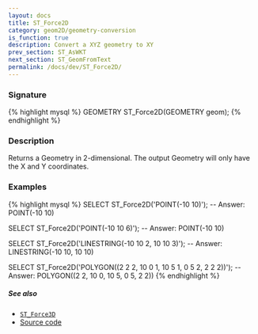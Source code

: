 ```yaml
---
layout: docs
title: ST_Force2D
category: geom2D/geometry-conversion
is_function: true
description: Convert a XYZ geometry to XY
prev_section: ST_AsWKT
next_section: ST_GeomFromText
permalink: /docs/dev/ST_Force2D/
---
```


### Signature

{% highlight mysql %}
GEOMETRY ST_Force2D(GEOMETRY geom);
{% endhighlight %}

### Description
Returns a Geometry in 2-dimensional. The output Geometry will only have the X and Y coordinates.

### Examples

{% highlight mysql %}
SELECT ST_Force2D('POINT(-10 10)');
-- Answer: POINT(-10 10)

SELECT ST_Force2D('POINT(-10 10 6)');
-- Answer: POINT(-10 10)

SELECT ST_Force2D('LINESTRING(-10 10 2, 10 10 3)');
-- Answer: LINESTRING(-10 10, 10 10)

SELECT ST_Force2D('POLYGON((2 2 2, 10 0 1, 10 5 1, 0 5 2, 2 2 2))');
-- Answer: POLYGON((2 2, 10 0, 10 5, 0 5, 2 2))
{% endhighlight %}

##### See also

* [`ST_Force3D`](../ST_Force3D)
* <a href="https://github.com/irstv/H2GIS/blob/51910b27b5dc2b3b4353bb43a683f8649628ea8d/h2spatial-ext/src/main/java/org/h2gis/h2spatialext/function/spatial/convert/ST_Force2D.java" target="_blank">Source code</a>

